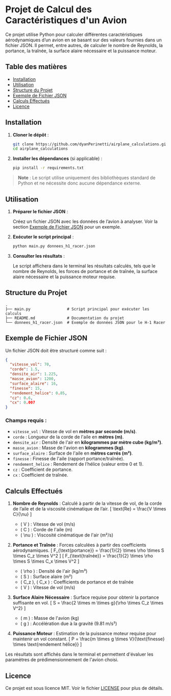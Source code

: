 # Projet de Calcul des Caractéristiques d'un Avion

Ce projet utilise Python pour calculer différentes caractéristiques aérodynamiques d’un avion en se basant sur des valeurs fournies dans un fichier JSON. Il permet, entre autres, de calculer le nombre de Reynolds, la portance, la traînée, la surface alaire nécessaire et la puissance moteur.

## Table des matières
- [Installation](#installation)
- [Utilisation](#utilisation)
- [Structure du Projet](#structure-du-projet)
- [Exemple de Fichier JSON](#exemple-de-fichier-json)
- [Calculs Effectués](#calculs-effectués)
- [Licence](#licence)

## Installation

1. **Cloner le dépôt** :
   ```bash
   git clone https://github.com/dyanPerinetti/airplane_calculations.git
   cd airplane_calculations
   ```

2. **Installer les dépendances** (si applicable) :
   ```bash
   pip install -r requirements.txt
   ```

> **Note** : Le script utilise uniquement des bibliothèques standard de Python et ne nécessite donc aucune dépendance externe.

## Utilisation

1. **Préparer le fichier JSON** :

   Créez un fichier JSON avec les données de l’avion à analyser. Voir la section [Exemple de Fichier JSON](#exemple-de-fichier-json) pour un exemple.

2. **Exécuter le script principal** :

   ```bash
   python main.py donnees_h1_racer.json
   ```

3. **Consulter les résultats** :

   Le script affichera dans le terminal les résultats calculés, tels que le nombre de Reynolds, les forces de portance et de traînée, la surface alaire nécessaire et la puissance moteur requise.

## Structure du Projet

```
.
├── main.py                # Script principal pour exécuter les calculs
├── README.md              # Documentation du projet
└── donnees_h1_racer.json  # Exemple de données JSON pour le H-1 Racer
```

## Exemple de Fichier JSON

Un fichier JSON doit être structuré comme suit :

```json
{
  "vitesse_vol": 70,
  "corde": 1.5,
  "densite_air": 1.225,
  "masse_avion": 1200,
  "surface_alaire": 16,
  "finesse": 15,
  "rendement_helice": 0.85,
  "cz": 0.6,
  "cx": 0.007
}
```

### Champs requis :

- `vitesse_vol` : Vitesse de vol en **mètres par seconde (m/s)**.
- `corde` : Longueur de la corde de l'aile en **mètres (m)**.
- `densite_air` : Densité de l'air en **kilogrammes par mètre cube (kg/m³)**.
- `masse_avion` : Masse de l'avion en **kilogrammes (kg)**.
- `surface_alaire` : Surface de l'aile en **mètres carrés (m²)**.
- `finesse` : Finesse de l'aile (rapport portance/traînée).
- `rendement_helice` : Rendement de l’hélice (valeur entre 0 et 1).
- `cz` : Coefficient de portance.
- `cx` : Coefficient de traînée.

## Calculs Effectués

1. **Nombre de Reynolds** : Calculé à partir de la vitesse de vol, de la corde de l’aile et de la viscosité cinématique de l’air.
   \[
   \text{Re} = \frac{V \times C}{\nu}
   \]
   - \( V \) : Vitesse de vol (m/s)
   - \( C \) : Corde de l'aile (m)
   - \( \nu \) : Viscosité cinématique de l'air (m²/s)

2. **Portance et Traînée** : Forces calculées à partir des coefficients aérodynamiques.
   \[
   F_{\text{portance}} = \frac{1}{2} \times \rho \times S \times C_z \times V^2
   \]
   \[
   F_{\text{traînée}} = \frac{1}{2} \times \rho \times S \times C_x \times V^2
   \]
   - \( \rho \) : Densité de l'air (kg/m³)
   - \( S \) : Surface alaire (m²)
   - \( C_z \), \( C_x \) : Coefficients de portance et de traînée
   - \( V \) : Vitesse de vol (m/s)

3. **Surface Alaire Nécessaire** : Surface requise pour obtenir la portance suffisante en vol.
   \[
   S = \frac{2 \times m \times g}{\rho \times C_z \times V^2}
   \]
   - \( m \) : Masse de l'avion (kg)
   - \( g \) : Accélération due à la gravité (9.81 m/s²)

4. **Puissance Moteur** : Estimation de la puissance moteur requise pour maintenir un vol constant.
   \[
   P = \frac{m \times g \times V}{\text{finesse} \times \text{rendement hélice}}
   \]

Les résultats sont affichés dans le terminal et permettent d'évaluer les paramètres de prédimensionnement de l'avion choisi.

## Licence

Ce projet est sous licence MIT. Voir le fichier [LICENSE](LICENSE) pour plus de détails.
